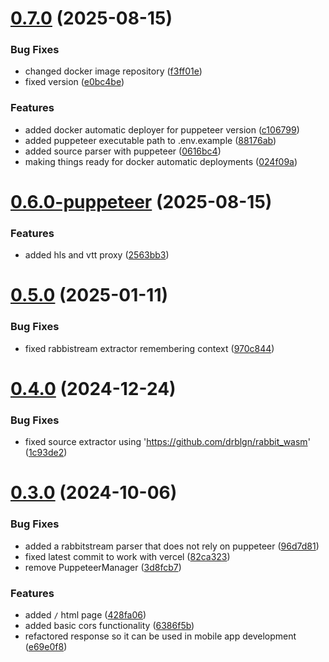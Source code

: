 # [0.7.0](https://github.com/WBRK-dev/vidstream-api/compare/0.6.0-puppeteer...0.7.0) (2025-08-15)


### Bug Fixes

* changed docker image repository ([f3ff01e](https://github.com/WBRK-dev/vidstream-api/commit/f3ff01e04c514fb9a2451dfb54af7086f32b3002))
* fixed version ([e0bc4be](https://github.com/WBRK-dev/vidstream-api/commit/e0bc4bee703ccdb1858d77b13a8331c7f6f8c09e))


### Features

* added docker automatic deployer for puppeteer version ([c106799](https://github.com/WBRK-dev/vidstream-api/commit/c10679955f6231838994ea6aaa488d92815179ba))
* added puppeteer executable path to .env.example ([88176ab](https://github.com/WBRK-dev/vidstream-api/commit/88176ab935080d432eb4754c3ea73fd8f16fd5e8))
* added source parser with puppeteer ([0616bc4](https://github.com/WBRK-dev/vidstream-api/commit/0616bc4a5445fe8f43df55d79063d2b39053dc6c))
* making things ready for docker automatic deployments ([024f09a](https://github.com/WBRK-dev/vidstream-api/commit/024f09a4dcb1870398088d27a7a5fa0ed582ad58))



# [0.6.0-puppeteer](https://github.com/WBRK-dev/vidstream-api/compare/v0.5.0...0.6.0-puppeteer) (2025-08-15)


### Features

* added hls and vtt proxy ([2563bb3](https://github.com/WBRK-dev/vidstream-api/commit/2563bb3538691218480bff76ec65077ea669be21))



# [0.5.0](https://github.com/WBRK-dev/vidstream-api/compare/v0.4.0...v0.5.0) (2025-01-11)


### Bug Fixes

* fixed rabbistream extractor remembering context ([970c844](https://github.com/WBRK-dev/vidstream-api/commit/970c844b8f573c59ed285db5a940d25b0c55cff1))



# [0.4.0](https://github.com/WBRK-dev/vidstream-api/compare/v0.3.0...v0.4.0) (2024-12-24)


### Bug Fixes

* fixed source extractor using 'https://github.com/drblgn/rabbit_wasm' ([1c93de2](https://github.com/WBRK-dev/vidstream-api/commit/1c93de23309ed69a2e2a1630bb291e16439ab4e8))



# [0.3.0](https://github.com/WBRK-dev/vidstream-api/compare/v0.2.0...v0.3.0) (2024-10-06)


### Bug Fixes

* added a rabbitstream parser that does not rely on puppeteer ([96d7d81](https://github.com/WBRK-dev/vidstream-api/commit/96d7d8101f1cafc3f5234021957aecde6032e60b))
* fixed latest commit to work with vercel ([82ca323](https://github.com/WBRK-dev/vidstream-api/commit/82ca3237677199a0c5da14500756f5a34b84e681))
* remove PuppeteerManager ([3d8fcb7](https://github.com/WBRK-dev/vidstream-api/commit/3d8fcb7e299e216984af5974a39e070ef0708552))


### Features

* added `/` html page ([428fa06](https://github.com/WBRK-dev/vidstream-api/commit/428fa064cc29a5b3bdd967689b78d6ed6c3d4191))
* added basic cors functionality ([6386f5b](https://github.com/WBRK-dev/vidstream-api/commit/6386f5bd2529ddd053504366cd35378c892ea8fc))
* refactored response so it can be used in mobile app development ([e69e0f8](https://github.com/WBRK-dev/vidstream-api/commit/e69e0f87dd6178353b499ac688f67eef0734054c))




